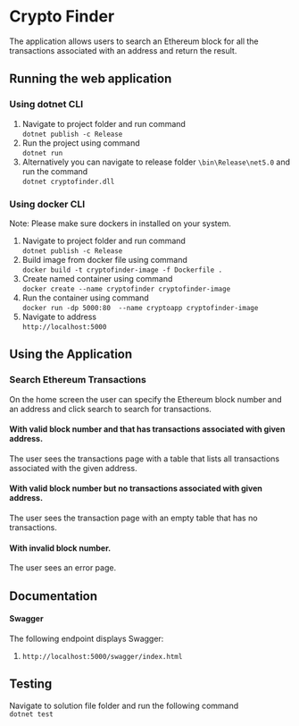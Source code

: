 # Crypto Finder
The application allows users to search an Ethereum block for all the transactions associated with an address and return the result.

## Running the web application

### Using dotnet CLI
1. Navigate to project folder and run command   
`dotnet publish -c Release`
2. Run the project using command  
`dotnet run`
3. Alternatively you can navigate to release folder  `\bin\Release\net5.0`  and run the command   
`dotnet cryptofinder.dll`
### Using docker CLI
Note: Please make sure dockers in installed on your system.

1. Navigate to project folder and run command   
`dotnet publish -c Release`
2. Build image from docker file using command  
`docker build -t cryptofinder-image -f Dockerfile .`
3. Create named container using command   
`docker create --name cryptofinder cryptofinder-image`
4. Run the container using command  
`docker run -dp 5000:80  --name cryptoapp cryptofinder-image`
5. Navigate to address  
`http://localhost:5000`


## Using the Application
    
### Search Ethereum Transactions
On the home screen the user can specify the Ethereum block number and an address and click search to search for transactions.

#### With valid block number and that has transactions associated with given address.

The user sees the transactions page with a table that lists all transactions associated with the given address.

#### With valid block number but no transactions associated with given address.

The user sees the transaction page with an empty table that has no transactions.

#### With invalid block number.
The user sees an error page. 


## Documentation
#### Swagger

The following endpoint displays Swagger:
1. `http://localhost:5000/swagger/index.html`


## Testing
Navigate to solution file folder and run the following command  
`dotnet test`
